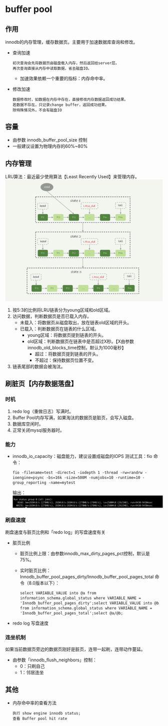 # buffer pool

## 作用
innodb的内存管理，缓存数据页。主要用于加速数据库查询和修改。
- 查询加速

  ```
  初次查询会先将数据页由磁盘载入内存，然后返回给server层。
  再次查询直接从内存中读取数据，省去磁盘IO。
  ```
  - 加速效果依赖一个重要的指标：内存命中率。
- 修改加速

  ```
  数据修改时，如数据在内存中存在，直接修改内存数据返回成功结果。
  若数据不存在，只记录change buffer，返回成功结果。
  除特殊情况外，不会有磁盘IO
  ```
  
## 容量
- 由参数 innodb_buffer_pool_size 控制
- 一般建议设置为物理内存的60%~80%

## 内存管理
LRU算法：最近最少使用算法【Least Recently Used】来管理内存。
 ![](media/15815207647579/15815208866925.jpg)
1. 按5:3的比例将LRU链表分为young区域和old区域。
2. 访问数据，判断数据页是否已载入内存。
    - 未载入：将数据页从磁盘取出，放在链表old区域的开头。
    - 已载入：判断数据页在链表的什么区域。
        - young区域：将数据页提到链表的开头。
        - old区域：判断数据页在链表中是否超过X秒。【X由参数innodb_old_blocks_time控制，默认为1000毫秒】
            - 超过：将数据页提到链表的开头。
            - 不超过：保持数据页位置不变。
3. 链表尾部的数据会被淘汰。

## 刷脏页【内存数据落盘】

### 时机
1. redo log（重做日志）写满时。
2. Buffer Pool内存写满，如果淘汰的数据页是脏页，会写入磁盘。
3. 数据库空闲时。
4. 正常关闭mysql服务器时。

### 能力
- innodb_io_capacity：磁盘能力，建议设置成磁盘的IOPS
  测试工具：fio
  命令：
  
  ```
  fio -filename=test -direct=1 -iodepth 1 -thread -rw=randrw -ioengine=psync -bs=16k -size=500M -numjobs=10 -runtime=10 -group_reporting -name=mytest
  ```
  输出：
 ![-w809](media/15815207647579/15815209506253.jpg)


### 刷盘速度
刷盘速度与脏页比例和「redo log」的写盘速度有关
- 脏页比例
    - 脏页比例上限：由参数innodb_max_dirty_pages_pct控制，默认是75%。
    - 实时脏页比例：Innodb_buffer_pool_pages_dirty/Innodb_buffer_pool_pages_total
      命令（8.0版本以下）：
    
      ```
      select VARIABLE_VALUE into @a from information_schema.global_status where VARIABLE_NAME = 'Innodb_buffer_pool_pages_dirty';select VARIABLE_VALUE into @b from information_schema.global_status where VARIABLE_NAME = 'Innodb_buffer_pool_pages_total';select @a/@b;
      ```
- redo log 写盘速度

### 连坐机制
如果当前数据页旁边的数据页刚好是脏页，连带一起刷，连带动作蔓延。
- 由参数「innodb_flush_neighbors」控制：
    - 0：只刷自己
    - 1：邻居连坐

## 其他
- 内存命中率的查看方法

  ```
  执行 show engine innodb status;
  查看 Buffer pool hit rate
  ```